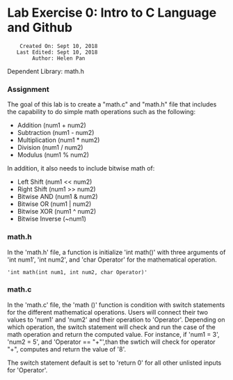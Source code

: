 # Lab Exercise 0: Intro to C Language and Github

        Created On: Sept 10, 2018
       Last Edited: Sept 10, 2018
            Author: Helen Pan
 Dependent Library: math.h

### Assignment

The goal of this lab is to create a "math.c" and "math.h" file that includes the capability to do simple math operations such as the following:

- Addition          (num1 + num2)
- Subtraction       (num1 - num2)
- Multiplication    (num1 * num2)
- Division          (num1 / num2)
- Modulus           (num1 % num2)

In addition, it also needs to include bitwise math of:

- Left Shift        (num1 << num2)
- Right Shift       (num1 >> num2)
- Bitwise AND       (num1 & num2)
- Bitwise OR        (num1 | num2)
- Bitwise XOR       (num1 ^ num2)
- Bitwise Inverse   (~num1)

### math.h

In the 'math.h' file, a function is initialize 'int math()' with three arguments of 'int num1', 'int num2', and 'char Operator' for the mathematical operation.

    'int math(int num1, int num2, char Operator)'

### math.c

In the 'math.c' file, the 'math ()' function is condition with switch statements for the different mathematical operations. Users will connect their two values to 'num1' and 'num2' and their operation to 'Operator'. Depending on which operation, the switch statement will check and run the case of the math operation and return the computed value. For instance, if 'num1 = 3', 'num2 = 5', and 'Operator == "+"',than the swtich will check for operator "+", computes and return the value of '8'. 

The switch statement default is set to 'return 0' for all other unlisted inputs for 'Operator'.